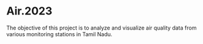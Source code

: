 # Air.2023
 The objective of this project is to analyze and visualize air quality data from various monitoring stations in Tamil Nadu.
